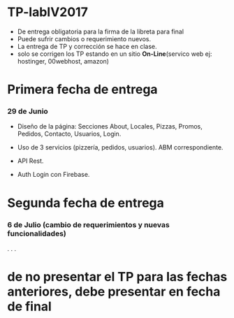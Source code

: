 # TP-labIV2017

- De entrega obligatoria para la firma de la libreta para final
- Puede sufrir cambios o requerimiento nuevos.
- La entrega de TP y corrección se hace en clase.
- solo se corrigen los TP estando en un sitio <strong>On-Line</strong>(servico web ej: hostinger, 00webhost, amazon)


<h1> Primera fecha de entrega</h1> 
<h3>29 de Junio</h3>

- Diseño de la página: Secciones About, Locales, Pizzas, Promos, Pedidos, Contacto, Usuarios, Login.
- Uso de 3 servicios (pizzería, pedidos, usuarios). ABM correspondiente.
- API Rest.

- Auth Login con Firebase.


<h1> Segunda fecha de entrega</h1> 
<h3> 6 de Julio (cambio de requerimientos y nuevas funcionalidades)</h3>
.
.
.

 <h1> de no presentar el TP para las fechas anteriores, debe  presentar en fecha de final</h1>
